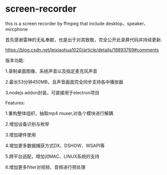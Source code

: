 # screen-recorder
this is a screen recorder by ffmpeg that include desktop、speaker、mircphone

首先感谢雷神的无私奉献，也是出于对其致敬，完全公开此录屏代码并持续更新.

https://blog.csdn.net/leixiaohua1020/article/details/18893769#comments

版本功能:

1.录制桌面图像、系统声音以及指定麦克风声音

2.最长53分钟450MB，且声音画面完全同步支持各中播放器

3.nodejs addon封装，可直接用于electron项目

Features:

1.重构整体组织，抽取mp4 muxer,对各个模块进行解耦

2.增加设备识别与枚举

3.增加硬件使用

4.增加更多数据捕获方式DX、DSHOW、WSAPI等

5.跨平台适配，增加对MAC、LINUX系统的支持

6.增加更多filter对视频、音频进行预处理

